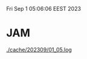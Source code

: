 Fri Sep  1 05:06:06 EEST 2023
# JAM
<a href='./cache/202309/01_05.log'>./cache/202309/01_05.log</a>
